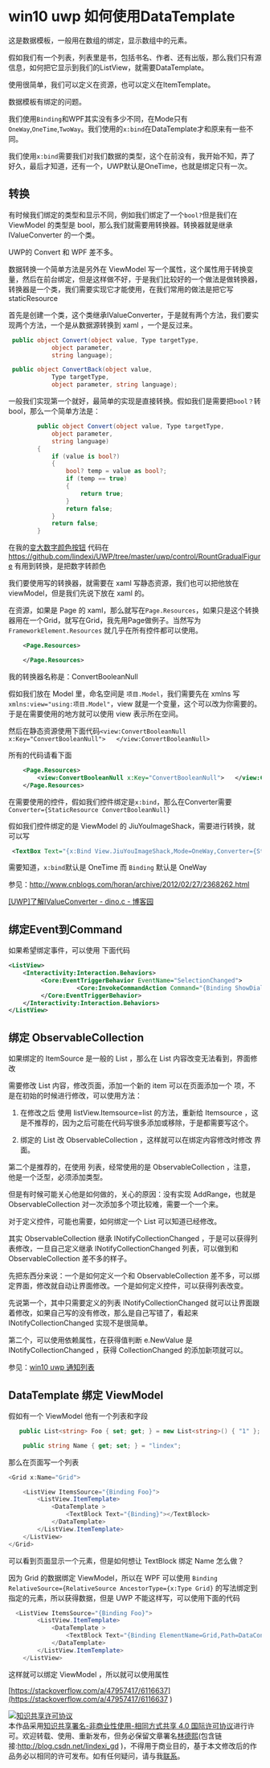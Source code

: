 # win10 uwp 如何使用DataTemplate

这是数据模板，一般用在数组的绑定，显示数组中的元素。

假如我们有一个列表，列表里是书，包括书名、作者、还有出版，那么我们只有源信息，如何把它显示到我们的ListView，就需要DataTemplate。

使用很简单，我们可以定义在资源，也可以定义在ItemTemplate。

数据模板有绑定的问题。

我们使用`Binding`和WPF其实没有多少不同，在Mode只有`OneWay`,`OneTime`,`TwoWay`。我们使用的`x:bind`在DataTemplate才和原来有一些不同。

我们使用`x:bind`需要我们对我们数据的类型，这个在前没有，我开始不知，弄了好久，最后才知道，还有一个，UWP默认是OneTime，也就是绑定只有一次。

<!--more-->
<!-- CreateTime:2020/3/5 9:26:17 -->


<div id="toc"></div>


## 转换

有时候我们绑定的类型和显示不同，例如我们绑定了一个`bool?`但是我们在 ViewModel 的类型是 bool，那么我们就需要用转换器。转换器就是继承 IValueConverter 的一个类。

UWP的 Convert 和 WPF 差不多。

数据转换一个简单方法是另外在 ViewModel 写一个属性，这个属性用于转换变量，然后在前台绑定，但是这样做不好，于是我们比较好的一个做法是做转换器，转换器是一个类，我们需要实现它才能使用，在我们常用的做法是把它写staticResource

首先是创建一个类，这个类继承IValueConverter，于是就有两个方法，我们要实现两个方法，一个是从数据源转换到 xaml ，一个是反过来。

```csharp
 public object Convert(object value, Type targetType,
            object parameter,
            string language);

 public object ConvertBack(object value, 
            Type targetType, 
            object parameter, string language);

```

一般我们实现第一个就好，最简单的实现是直接转换。假如我们是需要把`bool？`转bool，那么一个简单方法是：

```csharp
        public object Convert(object value, Type targetType,
            object parameter,
            string language)
        {
            if (value is bool?)
            {
                bool? temp = value as bool?;
                if (temp == true)
                {
                    return true;
                }
                return false;
            }
            return false;
        }

```

在我的[变大数字颜色按钮](https://github.com/lindexi/UWP/tree/master/uwp/control/RountGradualFigure) 代码在 https://github.com/lindexi/UWP/tree/master/uwp/control/RountGradualFigure 有用到转换，是把数字转颜色

我们要使用写的转换器，就需要在 xaml 写静态资源，我们也可以把他放在 viewModel，但是我们先说下放在 xaml 的。

在资源，如果是 Page 的 xaml，那么就写在`Page.Resources`，如果只是这个转换器用在一个Grid，就写在Grid，我先用Page做例子。当然写为 `FrameworkElement.Resources` 就几乎在所有控件都可以使用。

```xml
    <Page.Resources>

    </Page.Resources>

```

我的转换器名称是：ConvertBooleanNull

假如我们放在 Model 里，命名空间是 `项目.Model`，我们需要先在 xmlns 写`xmlns:view="using:项目.Model"`，view 就是一个变量，这个可以改为你需要的。于是在需要使用的地方就可以使用 view 表示所在空间。

然后在静态资源使用下面代码`<view:ConvertBooleanNull x:Key="ConvertBooleanNull">   </view:ConvertBooleanNull>`

所有的代码请看下面

```xml
    <Page.Resources>
        <view:ConvertBooleanNull x:Key="ConvertBooleanNull">   </view:ConvertBooleanNull>
    </Page.Resources>

```

在需要使用的控件，假如我们控件绑定是`x:bind`，那么在Converter需要`Converter={StaticResource ConvertBooleanNull}`

假如我们控件绑定的是 ViewModel 的 JiuYouImageShack，需要进行转换，就可以写

```xml
 <TextBox Text="{x:Bind View.JiuYouImageShack,Mode=OneWay,Converter={StaticResource ConvertBooleanNull}}"></TextBox>


```

需要知道，`x:bind`默认是 OneTime 而 `Binding` 默认是 OneWay 

参见：http://www.cnblogs.com/horan/archive/2012/02/27/2368262.html

[[UWP]了解IValueConverter - dino.c - 博客园](http://www.cnblogs.com/dino623/p/IValueConverter.html )

## 绑定Event到Command

如果希望绑定事件，可以使用 下面代码

```xml
<ListView>
    <Interactivity:Interaction.Behaviors>
         <Core:EventTriggerBehavior EventName="SelectionChanged">
                   <Core:InvokeCommandAction Command="{Binding ShowDialog}" CommandParameter="{Binding ElementName=lv,Path=SelectedItem,Converter={StaticResource converter}}"/>
         </Core:EventTriggerBehavior>
    </Interactivity:Interaction.Behaviors>
</ListView>

```


## 绑定 ObservableCollection

如果绑定的 ItemSource 是一般的 List ，那么在 List 内容改变无法看到，界面修改

需要修改 List 内容，修改页面，添加一个新的 item 可以在页面添加一个 项，不是在初始的时候进行修改，可以使用方法：

1. 在修改之后 使用 listView.Itemsource=list 的方法，重新给 Itemsource ，这是不推荐的，因为之后可能在代码写很多添加或移除，于是都需要写这个。

1. 绑定的 List 改 ObservableCollection ，这样就可以在绑定内容修改时修改 界面。

第二个是推荐的，在使用 列表，经常使用的是 ObservableCollection ，注意，他是一个泛型，必须添加类型。

但是有时候可能关心他是如何做的，关心的原因：没有实现 AddRange，也就是 ObservableCollection 对一次添加多个项比较难，需要一个一个来。

对于定义控件，可能也需要，如何绑定一个 List 可以知道已经修改。

其实 ObservableCollection 继承 INotifyCollectionChanged ，于是可以获得列表修改，一旦自己定义继承 INotifyCollectionChanged 列表，可以做到和 ObservableCollection 差不多的样子。

先把东西分来说：一个是如何定义一个和 ObservableCollection 差不多，可以绑定界面，修改就自动让界面修改。一个是如何定义控件，可以获得列表改变。

先说第一个，其中只需要定义的列表 INotifyCollectionChanged 就可以让界面跟着修改，如果自己写的没有修改，那么是自己写错了，看起来 INotifyCollectionChanged 实现不是很简单。

第二个，可以使用依赖属性，在获得值判断 e.NewValue 是 INotifyCollectionChanged ，获得 CollectionChanged 的添加新项就可以。

参见：[win10 uwp 通知列表](http://lindexi.oschina.io/lindexi//post/win10-uwp-%E9%80%9A%E7%9F%A5%E5%88%97%E8%A1%A8/)

## DataTemplate 绑定 ViewModel

假如有一个 ViewModel 他有一个列表和字段

```csharp
   public List<string> Foo { set; get; } = new List<string>() { "1" };

    public string Name { get; set; } = "lindex";
```

那么在页面写一个列表

```csharp
<Grid x:Name="Grid">      

    <ListView ItemsSource="{Binding Foo}">
        <ListView.ItemTemplate>
            <DataTemplate >
                <TextBlock Text="{Binding}"></TextBlock>
            </DataTemplate>
        </ListView.ItemTemplate>
    </ListView>
</Grid>
```

可以看到页面显示一个元素，但是如何想让 TextBlock 绑定 Name 怎么做？

因为 Grid 的数据绑定 ViewModel，所以在 WPF 可以使用 `Binding RelativeSource={RelativeSource AncestorType={x:Type Grid}` 的写法绑定到指定的元素，所以获得数据，但是 UWP 不能这样写，可以使用下面的代码

```csharp
  <ListView ItemsSource="{Binding Foo}">
        <ListView.ItemTemplate>
            <DataTemplate >
                <TextBlock Text="{Binding ElementName=Grid,Path=DataContext.Name}"></TextBlock>
            </DataTemplate>
        </ListView.ItemTemplate>
    </ListView>
```

这样就可以绑定 ViewModel ，所以就可以使用属性

[https://stackoverflow.com/a/47957417/6116637](https://stackoverflow.com/a/47957417/6116637 )

<a rel="license" href="http://creativecommons.org/licenses/by-nc-sa/4.0/"><img alt="知识共享许可协议" style="border-width:0" src="https://licensebuttons.net/l/by-nc-sa/4.0/88x31.png" /></a><br />本作品采用<a rel="license" href="http://creativecommons.org/licenses/by-nc-sa/4.0/">知识共享署名-非商业性使用-相同方式共享 4.0 国际许可协议</a>进行许可。欢迎转载、使用、重新发布，但务必保留文章署名[林德熙](http://blog.csdn.net/lindexi_gd)(包含链接:http://blog.csdn.net/lindexi_gd )，不得用于商业目的，基于本文修改后的作品务必以相同的许可发布。如有任何疑问，请与我[联系](mailto:lindexi_gd@163.com)。